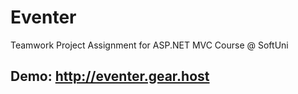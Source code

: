 # Eventer
Teamwork Project Assignment for ASP.NET MVC Course @ SoftUni

## Demo: http://eventer.gear.host
